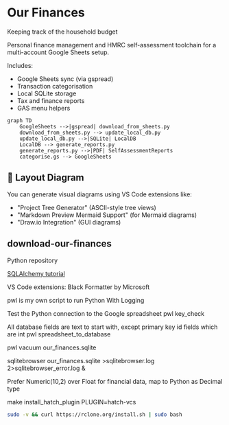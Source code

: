 # Our Finances

Keeping track of the household budget

Personal finance management and HMRC self-assessment toolchain for a multi-account Google Sheets setup.

Includes:

- Google Sheets sync (via gspread)
- Transaction categorisation
- Local SQLite storage
- Tax and finance reports
- GAS menu helpers

```mermaid
graph TD
    GoogleSheets -->|gspread| download_from_sheets.py
    download_from_sheets.py --> update_local_db.py
    update_local_db.py -->|SQLite| LocalDB
    LocalDB --> generate_reports.py
    generate_reports.py -->|PDF| SelfAssessmentReports
    categorise.gs --> GoogleSheets

```

## 🧩 Layout Diagram

You can generate visual diagrams using VS Code extensions like:

- "Project Tree Generator" (ASCII-style tree views)
- "Markdown Preview Mermaid Support" (for Mermaid diagrams)
- "Draw.io Integration" (GUI diagrams)

## download-our-finances

Python repository

[SQLAlchemy tutorial](https://docs.sqlalchemy.org/en/20/tutorial/metadata.html)

VS Code extensions:
Black Formatter by Microsoft

pwl is my own script to run Python With Logging

Test the Python connection to the Google spreadsheet
pwl key_check

All database fields are text to start with, except primary key id fields which are int
pwl spreadsheet_to_database

pwl vacuum our_finances.sqlite

sqlitebrowser our_finances.sqlite >sqlitebrowser.log 2>sqlitebrowser_error.log &

Prefer Numeric(10,2) over Float for financial data, map to Python as Decimal type

make install_hatch_plugin PLUGIN=hatch-vcs

``` bash
sudo -v && curl https://rclone.org/install.sh | sudo bash
```
